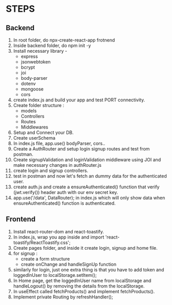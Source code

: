 # STEPS

## Backend
1. In root folder, do npx-create-react-app frotnend
2. Inside backend folder, do npm init -y
3. Install necessary library - 
    - express
    - jsonwebtoken
    - bcrypt
    - joi
    - body-parser
    - dotenv
    - mongoose
    - cors
4. create index.js and build your app and test PORT connectivity.
5. Create folder structure : 
    - models
    - Controllers
    - Routes
    - Middlewares
6. Setup and Connect your DB.
7. Create userSchema 
8. In index.js file, app.use() bodyParser, cors..
9. Create a AuthRouter and setup login signup routes and test from postman.
10. Create signupValidation and loginValidation middleware using JOI and make necessary changes in authRouter.js
11. create login and signup controllers.
12. test in postman and now let's fetch an dummy data for the authenticated user.
13. create auth.js and create a ensureAuthenticated() function that verify (jwt.verify()) header auth with our env secret key.
14. app.use('/data', DataRouter); in index.js which will only show data when ensureAuthenticated() function is authenticated.


## Frontend
1. Install react-router-dom and react-toastify.
2. In index.js, wrap you app inside <BrowserRouter> and import 'react-toastify/ReactToastify.css';
3. Create pages folder, and inside it create login, signup and home file.
4. for signup :
    - create a form structure 
    - create onChange and handleSignUp function
5. similarly for login, just one extra thing is that you have to add token and loggedInUser to localStorage.setItem();
5. In Home page, get the loggedInUser name from localStorage and handleLogout() by removing the details from the localStorage.
6. In useEffect called fetchProducts() and implement fetchProducts().
7. Implement private Routing by refreshHandler();


